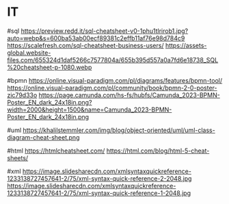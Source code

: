 # IT

#sql
https://preview.redd.it/sql-cheatsheet-v0-1phu1tlrirob1.jpg?auto=webp&s=600ba53ab00ecf89381c2effb11af76e98d784c9
https://scalefresh.com/sql-cheatsheet-business-users/
https://assets-global.website-files.com/655324d1daf5266c7577804a/655b395d557a0a7fd6e18738_SQL%20cheatsheet-p-1080.webp

#bpmn
https://online.visual-paradigm.com/pl/diagrams/features/bpmn-tool/
https://online.visual-paradigm.com/pl/community/book/bpmn-2-0-poster-zic79d33o
https://page.camunda.com/hs-fs/hubfs/Camunda_2023-BPMN-Poster_EN_dark_24x18in.png?width=2000&height=1500&name=Camunda_2023-BPMN-Poster_EN_dark_24x18in.png

#uml
https://khalilstemmler.com/img/blog/object-oriented/uml/uml-class-diagram-cheat-sheet.png

#html
https://htmlcheatsheet.com/
https://html.com/blog/html-5-cheat-sheets/

#xml
https://image.slidesharecdn.com/xmlsyntaxquickreference-1233138727457641-2/75/xml-syntax-quick-reference-2-2048.jpg
https://image.slidesharecdn.com/xmlsyntaxquickreference-1233138727457641-2/75/xml-syntax-quick-reference-1-2048.jpg

